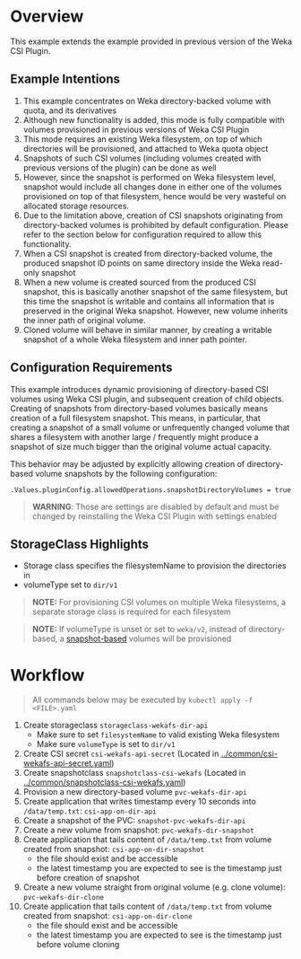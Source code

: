 # Overview
This example extends the example provided in previous version of the Weka CSI Plugin.

## Example Intentions
1. This example concentrates on Weka directory-backed volume with quota, and its derivatives
2. Although new functionality is added, this mode is fully compatible with volumes provisioned in previous versions of Weka CSI Plugin
3. This mode requires an existing Weka filesystem, on top of which directories will be provisioned, and attached to Weka quota object
4. Snapshots of such CSI volumes (including volumes created with previous versions of the plugin) can be done as well
5. However, since the snapshot is performed on Weka filesystem level, snapshot would include all changes done in either one of the volumes
   provisioned on top of that filesystem, hence would be very wasteful on allocated storage resources.
6. Due to the limitation above, creation of CSI snapshots originating from directory-backed volumes is prohibited by default configuration.
   Please refer to the section below for configuration required to allow this functionality.
7. When a CSI snapshot is created from directory-backed volume, the produced snapshot ID points on same directory inside the Weka read-only snapshot
8. When a new volume is created sourced from the produced CSI snapshot, this is basically another snapshot of the same filesystem, 
   but this time the snapshot is writable and contains all information that is preserved in the original Weka snapshot. However, new volume 
   inherits the inner path of original volume. 
9. Cloned volume will behave in similar manner, by creating a writable snapshot of a whole Weka filesystem and inner path pointer. 


## Configuration Requirements
This example introduces dynamic provisioning of directory-based CSI volumes using Weka CSI plugin, and subsequent creation of child objects.
Creating of snapshots from directory-based volumes basically means creation of a full filesystem snapshot.
This means, in particular, that creating a snapshot of a small volume or unfrequently changed volume that shares a filesystem with
another large / frequently might produce a snapshot of size much bigger than the original volume actual capacity.

This behavior may be adjusted by explicitly allowing creation of directory-based volume snapshots by the following configuration:
```
.Values.pluginConfig.allowedOperations.snapshotDirectoryVolumes = true
```
> **WARNING**: Those are settings are disabled by default and must be changed by reinstalling the Weka CSI Plugin with settings enabled 

## StorageClass Highlights
- Storage class specifies the filesystemName to provision the directories in
- volumeType set to `dir/v1`
> **NOTE:** For provisioning CSI volumes on multiple Weka filesystems, a separate storage class is required for each filesystem

> **NOTE:** If volumeType is unset or set to `weka/v2`, instead of directory-based, a [snapshot-based](../dynamic_snapshot) volumes 
  will be provisioned

# Workflow
> All commands below may be executed by `kubectl apply -f <FILE>.yaml`
1. Create storageclass `storageclass-wekafs-dir-api`
   - Make sure to set `filesystemName` to valid existing Weka filesystem
   - Make sure `volumeType` is set to `dir/v1`
2. Create CSI secret `csi-wekafs-api-secret`  (Located in [../common/csi-wekafs-api-secret.yaml](../common/csi-wekafs-api-secret.yaml)) 
3. Create snapshotclass `snapshotclass-csi-wekafs` (Located in [../common/snapshotclass-csi-wekafs.yaml](../common/snapshotclass-csi-wekafs.yaml))
4. Provision a new directory-based volume `pvc-wekafs-dir-api`
5. Create application that writes timestamp every 10 seconds into `/data/temp.txt`: `csi-app-on-dir-api`
6. Create a snapshot of the PVC: `snapshot-pvc-wekafs-dir-api`
7. Create a new volume from snapshot: `pvc-wekafs-dir-snapshot`
8. Create application that tails content of `/data/temp.txt` from volume created from snapshot: `csi-app-on-dir-snapshot`
   - the file should exist and be accessible
   - the latest timestamp you are expected to see is the timestamp just before creation of snapshot
9. Create a new volume straight from original volume (e.g. clone volume): `pvc-wekafs-dir-clone`
10. Create application that tails content of `/data/temp.txt` from volume created from snapshot: `csi-app-on-dir-clone`
    - the file should exist and be accessible
    - the latest timestamp you are expected to see is the timestamp just before volume cloning
